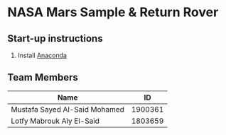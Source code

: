 # NASA Mars Sample & Return Rover
## Start-up instructions
1. Install [Anaconda](https://www.anaconda.com/)


## Team Members
| Name                   |ID |
|-----|--------|
|Mustafa Sayed Al-Said Mohamed| 1900361|
|Lotfy Mabrouk Aly El-Said|1803659|
